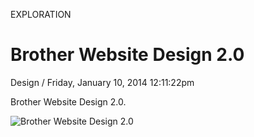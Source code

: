 <p class="type">EXPLORATION</p>

# Brother Website Design 2.0

<p class="meta">Design  /  Friday, January 10, 2014 12:11:22pm</p>

Brother Website Design 2.0.

![Brother Website Design 2.0](https://farooq-agent.web.app/assets/images/works/large/5Z7LV9E4_work_image.jpg)
